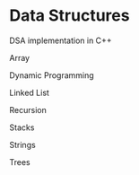 # Data Structures
 DSA implementation in C++
 
Array

Dynamic Programming

Linked List

Recursion

Stacks

Strings

Trees

